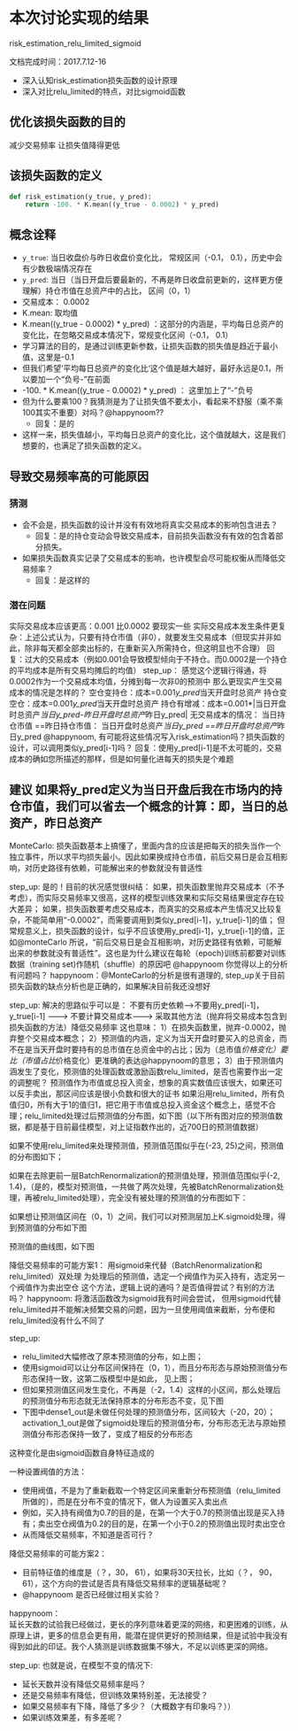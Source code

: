 # 本次讨论实现的结果
risk_estimation_relu_limited_sigmoid


文档完成时间：2017.7.12-16
- 深入认知risk_estimation损失函数的设计原理
- 深入对比relu_limited的特点，对比sigmoid函数

## 优化该损失函数的目的
减少交易频率
让损失值降得更低

## 该损失函数的定义
```python
def risk_estimation(y_true, y_pred):
    return -100. * K.mean((y_true - 0.0002) * y_pred)
```

## 概念诠释
- `y_true`: 当日收盘价与昨日收盘价变化比， 常规区间（-0.1， 0.1），历史中会有少数极端情况存在
- `y_pred`: 当日（当日开盘后要最新的，不再是昨日收盘前更新的，这样更方便理解）持仓市值在总资产中的占比， 区间（0，1）
- 交易成本： 0.0002
- K.mean: 取均值
- K.mean((y_true - 0.0002) * y_pred) ：这部分的内涵是，平均每日总资产的变化比，在忽略交易成本情况下，常规变化区间（-0.1， 0.1）
- 学习算法的目的，是通过训练更新参数，让损失函数的损失值是趋近于最小值，这里是-0.1
- 但我们希望‘平均每日总资产的变化比‘这个值是越大越好，最好永远是0.1，所以要加一个“负号-”在前面
- -100. * K.mean((y_true - 0.0002) * y_pred) ： 这里加上了“-”负号
- 但为什么要乘100？我猜测是为了让损失值不要太小，看起来不舒服（乘不乘100其实不重要）对吗？@happynoom??
	- 回复：是的
- 这样一来，损失值越小，平均每日总资产的变化比，这个值就越大，这是我们想要的，也满足了损失函数的定义。

## 导致交易频率高的可能原因
### 猜测
- 会不会是，损失函数的设计并没有有效地将真实交易成本的影响包含进去？
	- 回复：是的持仓变动会导致交易成本，目前损失函数没有有效的包含着部分损失。
- 如果损失函数真实记录了交易成本的影响，也许模型会尽可能权衡从而降低交易频率？
	- 回复：是这样的
### 潜在问题
实际交易成本应该更高：0.001 比0.0002 要现实一些
实际交易成本发生条件更复杂：上述公式认为，只要有持仓市值（非0），就要发生交易成本（但现实并非如此，除非每天都全部卖出标的，在重新买入所需持仓，但这明显也不合理）
回复：过大的交易成本（例如0.001会导致模型倾向于不持仓。而0.0002是一个持仓的平均成本是所有交易均摊后的均值）
step_up： 感觉这个逻辑行得通，将0.0002作为一个交易成本均值，分摊到每一次非0的预测中
那么更现实产生交易成本的情况是怎样的？
空仓变持仓：成本=0.001*y_pred*当天开盘时总资产
持仓变空仓：成本=0.001*y_pred*当天开盘时总资产
持仓有增减：成本=0.001*|当日开盘时总资产*当日y_pred-昨日开盘时总资产*昨日y_pred|
无交易成本的情况：
当日持仓市值 ==昨日持仓市值： 当日开盘时总资产*当日y_pred ==昨日开盘时总资产*昨日y_pred
@happynoom, 有可能将这些情况写入risk_estimation吗？损失函数的设计，可以调用类似y_pred[i-1]吗？
    回复：使用y_pred[i-1]是不太可能的，交易成本的确如您所描述的那样，但是如何量化进每天的损失是个难题

建议
如果将y_pred定义为当日开盘后我在市场内的持仓市值，我们可以省去一个概念的计算：即，当日的总资产，昨日总资产
--------
MonteCarlo: 损失函数基本上搞懂了，里面内含的应该是把每天的损失当作一个独立事件，所以求平均损失最小。因此如果换成持仓市值，前后交易日是会互相影响，对历史路径有依赖，可能解出来的参数就没有普适性

step_up: 是的！目前的状况感觉很纠结：
如果，损失函数里抛弃交易成本（不予考虑），而实际交易频率又很高，这样的模型训练效果和实际交易结果很定存在较大差异；
如果，损失函数要考虑交易成本，而真实的交易成本产生情况又比较复杂，不能简单用“-0.0002”，而需要调用到类似y_pred[i-1]，y_true[i-1]的值；
但常规意义上，损失函数的设计，似乎不应该使用y_pred[i-1]，y_true[i-1]的值，正如@monteCarlo 所说，“前后交易日是会互相影响，对历史路径有依赖，可能解出来的参数就没有普适性”。这也是为什么建议在每轮（epoch)训练前都要对训练数据（training set)作随机（shuffle）的原因吧
@happynoom 你觉得以上的分析有问题吗？
happynoom：@MonteCarlo的分析是很有道理的, step_up关于目前损失函数的缺点分析也是正确的，如果解决目前我还没想好

step_up:  解决的思路似乎可以是：
不要有历史依赖-->不要用y_pred[i-1]，y_true[i-1] ---> 不要计算交易成本--->  采取其他方法（抛弃将交易成本包含到损失函数的方法）降低交易频率
这也意味：
1）在损失函数里，抛弃-0.0002，抛弃整个交易成本概念；
2）预测值的内涵，定义为当天开盘时要买入的总资金，而不在是当天开盘时要持有的总市值在总资金中的占比；因为（总市值*价格变化）要比（市值占比*价格变化）更准确的表达@happynoom的意思；
3）由于预测值内涵发生了变化，预测值的处理函数或激励函数relu_limited，是否也需要作出一定的调整呢？
预测值作为市值或总投入资金，想象的真实数值应该很大，如果还可以反手卖出，那区间应该是很小负数和很大的证书
如果沿用relu_limited，所有负值归0，所有大于1的值归1，把它用于市值或总投入资金这个概念上，感觉不合理；relu_limited处理过后预测值的分布图，如下图（以下所有图对应的预测值数据，都是基于目前最佳模型，对上证指数作出的，近700日的预测值数据）

如果不使用relu_limited来处理预测值，预测值范围似乎在(-23, 25)之间，预测值的分布图如下；

如果在去除更前一层BatchRenormalization的预测值处理，预测值范围似乎(-2, 1.4)，（是的，模型对预测值，一共做了两次处理，先被BatchRenormalization处理，再被relu_limited处理），完全没有被处理的预测值的分布图如下：

如果想让预测值区间在（0，1）之间，我们可以对预测层加上K.sigmoid处理，得到预测值的分布如下图

预测值的曲线图，如下图

降低交易频率的可能方案1：
用sigmoid来代替（BatchRenormalization和relu_limited）双处理
为处理后的预测值，选定一个阀值作为买入持有，选定另一个阀值作为卖出空仓
这个方法，逻辑上说的通吗？是否值得尝试？有别的方法吗？
    happynoom:
将激活函数改为sigmoid我有时间会尝试，
但用sigmoid代替relu_limited并不能解决频繁交易的问题，因为一旦使用阈值来截断，分布便和relu_limited没有什么不同了

step_up:
- relu_limited大幅修改了原本预测值的分布，如上图；
- 使用sigmoid可以让分布区间保持在（0，1），而且分布形态与原始预测值分布形态保持一致，这第二版模型中是如此， 见上图；
- 但如果预测值区间发生变化，不再是（-2，1.4）这样的小区间，那么处理后的预测值分布形态就无法保持原本的分布形态不变，见下图
- 下图中dense1_out是未做任何处理的预测值分布，区间较大（-20，20）；activation_1_out是做了sigmoid处理后的预测值分布，分布形态无法与原始预测值分布形态保持一致了，变成了相反的分布形态

这种变化是由sigmoid函数自身特征造成的

一种设置阀值的方法：
- 使用阀值，不是为了重新截取一个特定区间来重新分布预测值（relu_limited所做的），而是在分布不变的情况下，做人为设置买入卖出点
- 例如，买入持有阀值为0.7的目的是，在第一个大于0.7的预测值出现是买入持有；卖出空仓阀值为0.2的目的是，在第一个小于0.2的预测值出现时卖出空仓
- 从而降低交易频率，不知道是否可行？

降低交易频率的可能方案2：
- 目前特征值的维度是（？，30， 61），如果将30天拉长，比如（？， 90， 61），这个方向的尝试是否具有降低交易频率的逻辑基础呢？
- @happynoom 是否已经做过相关实验？

happynoom：    
延长天数的试验我已经做过，更长的序列意味着更深的网络，和更困难的训练，从原理上讲，更多的信息会更有用，能潜在提供更好的预测结果，但是试验中我没有得到如此的印证。我个人猜测是训练数据集不够大，不足以训练更深的网络。

step_up: 也就是说，在模型不变的情况下:
- 延长天数并没有降低交易频率是吗？
- 还是交易频率有降低，但训练效果特别差，无法接受？
- 如果交易频率有下降，降低了多少？（大概数字有印象吗？））
- 如果训练效果差，有多差呢？
